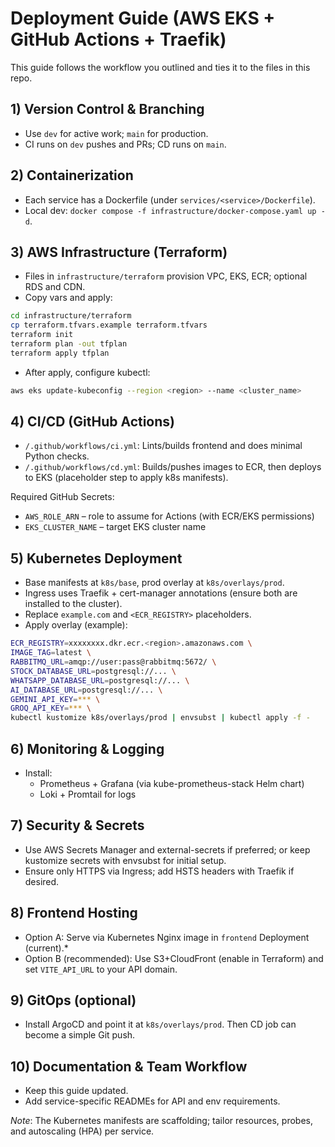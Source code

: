 # Deployment Guide (AWS EKS + GitHub Actions + Traefik)

This guide follows the workflow you outlined and ties it to the files in this repo.

## 1) Version Control & Branching
- Use `dev` for active work; `main` for production.
- CI runs on `dev` pushes and PRs; CD runs on `main`.

## 2) Containerization
- Each service has a Dockerfile (under `services/<service>/Dockerfile`).
- Local dev: `docker compose -f infrastructure/docker-compose.yaml up -d`.

## 3) AWS Infrastructure (Terraform)
- Files in `infrastructure/terraform` provision VPC, EKS, ECR; optional RDS and CDN.
- Copy vars and apply:

```bash
cd infrastructure/terraform
cp terraform.tfvars.example terraform.tfvars
terraform init
terraform plan -out tfplan
terraform apply tfplan
```

- After apply, configure kubectl:

```bash
aws eks update-kubeconfig --region <region> --name <cluster_name>
```

## 4) CI/CD (GitHub Actions)
- `/.github/workflows/ci.yml`: Lints/builds frontend and does minimal Python checks.
- `/.github/workflows/cd.yml`: Builds/pushes images to ECR, then deploys to EKS (placeholder step to apply k8s manifests).

Required GitHub Secrets:
- `AWS_ROLE_ARN` – role to assume for Actions (with ECR/EKS permissions)
- `EKS_CLUSTER_NAME` – target EKS cluster name

## 5) Kubernetes Deployment
- Base manifests at `k8s/base`, prod overlay at `k8s/overlays/prod`.
- Ingress uses Traefik + cert-manager annotations (ensure both are installed to the cluster).
- Replace `example.com` and `<ECR_REGISTRY>` placeholders.
- Apply overlay (example):

```bash
ECR_REGISTRY=xxxxxxxx.dkr.ecr.<region>.amazonaws.com \
IMAGE_TAG=latest \
RABBITMQ_URL=amqp://user:pass@rabbitmq:5672/ \
STOCK_DATABASE_URL=postgresql://... \
WHATSAPP_DATABASE_URL=postgresql://... \
AI_DATABASE_URL=postgresql://... \
GEMINI_API_KEY=*** \
GROQ_API_KEY=*** \
kubectl kustomize k8s/overlays/prod | envsubst | kubectl apply -f -
```

## 6) Monitoring & Logging
- Install:
  - Prometheus + Grafana (via kube-prometheus-stack Helm chart)
  - Loki + Promtail for logs

## 7) Security & Secrets
- Use AWS Secrets Manager and external-secrets if preferred; or keep kustomize secrets with envsubst for initial setup.
- Ensure only HTTPS via Ingress; add HSTS headers with Traefik if desired.

## 8) Frontend Hosting
- Option A: Serve via Kubernetes Nginx image in `frontend` Deployment (current).* 
- Option B (recommended): Use S3+CloudFront (enable in Terraform) and set `VITE_API_URL` to your API domain.

## 9) GitOps (optional)
- Install ArgoCD and point it at `k8s/overlays/prod`. Then CD job can become a simple Git push.

## 10) Documentation & Team Workflow
- Keep this guide updated.
- Add service-specific READMEs for API and env requirements.

*Note*: The Kubernetes manifests are scaffolding; tailor resources, probes, and autoscaling (HPA) per service.
